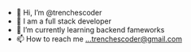 - 👋 Hi, I’m @trenchescoder
- 👀 I am a full stack developer
- 🌱 I’m currently learning backend fameworks
- 📫 How to reach me ...trenchescoder@gmail.com


